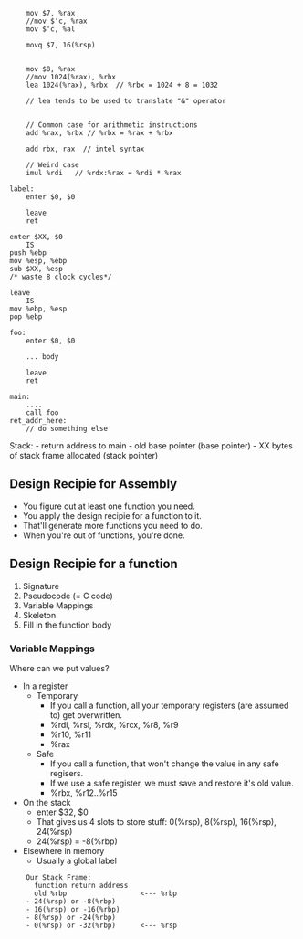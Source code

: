

```
    mov $7, %rax
    //mov $'c, %rax
    mov $'c, %al
    
    movq $7, 16(%rsp)


    mov $8, %rax
    //mov 1024(%rax), %rbx
    lea 1024(%rax), %rbx  // %rbx = 1024 + 8 = 1032

    // lea tends to be used to translate "&" operator


    // Common case for arithmetic instructions
    add %rax, %rbx // %rbx = %rax + %rbx

    add rbx, rax  // intel syntax

    // Weird case
    imul %rdi   // %rdx:%rax = %rdi * %rax
```



```
label:
    enter $0, $0

    leave
    ret
```

```
enter $XX, $0
    IS
push %ebp
mov %esp, %ebp
sub $XX, %esp
/* waste 8 clock cycles*/

leave
    IS
mov %ebp, %esp
pop %ebp
```


```
foo:
    enter $0, $0
    
    ... body

    leave
    ret

main:
    ....
    call foo
ret_addr_here:
    // do something else
```

Stack:
    - return address to main
    - old base pointer
         (base pointer)
    - XX bytes of stack frame allocated
         (stack pointer) 




## Design Recipie for Assembly

 - You figure out at least one function you need.
 - You apply the design recipie for a function to it.
 - That'll generate more functions you need to do.
 - When you're out of functions, you're done.

## Design Recipie for a function

 1. Signature
 2. Pseudocode (= C code)
 3. Variable Mappings
 4. Skeleton
 5. Fill in the function body

### Variable Mappings

Where can we put values?

 - In a register
   - Temporary
     - If you call a function, all your temporary 
       registers (are assumed to) get overwritten.
     - %rdi, %rsi, %rdx, %rcx, %r8, %r9
     - %r10, %r11
     - %rax
   - Safe
     - If you call a function, that won't change
       the value in any safe regisers.
     - If we use a safe register, we must save
       and restore it's old value.
     - %rbx, %r12..%r15
 - On the stack
     - enter $32, $0
     - That gives us 4 slots to store stuff:
       0(%rsp), 8(%rsp), 16(%rsp), 24(%rsp)
     - 24(%rsp) = -8(%rbp)
 - Elsewhere in memory
     - Usually a global label


```
    Our Stack Frame:
      function return address
      old %rbp                  <--- %rbp
    - 24(%rsp) or -8(%rbp)
    - 16(%rsp) or -16(%rbp)
    - 8(%rsp) or -24(%rbp)
    - 0(%rsp) or -32(%rbp)      <--- %rsp
```



